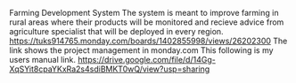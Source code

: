 
Farming Development System
The system is meant to improve farming in rural areas where their products will be monitored and recieve advice from agriculture specialist that will be deployed in every region.
https://tuks914765.monday.com/boards/1402855998/views/26202300
The link shows the project management in monday.com
This following is my users manual link.
https://drive.google.com/file/d/14Gg-XqSYit8cpaYKxRa2s4sdiBMKT0wQ/view?usp=sharing
